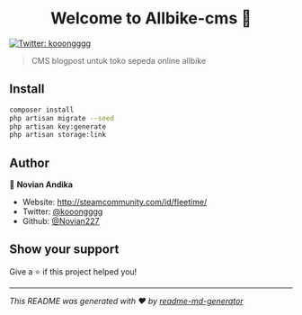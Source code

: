 <h1 align="center">Welcome to Allbike-cms 👋</h1>
<p>
  <a href="https://twitter.com/kooongggg" target="_blank">
    <img alt="Twitter: kooongggg" src="https://img.shields.io/twitter/follow/kooongggg.svg?style=social" />
  </a>
</p>

> CMS blogpost untuk toko sepeda online allbike

## Install

```sh
composer install
php artisan migrate --seed
php artisan key:generate
php artisan storage:link
```

## Author

👤 **Novian Andika**

* Website: http://steamcommunity.com/id/fleetime/
* Twitter: [@kooongggg](https://twitter.com/kooongggg)
* Github: [@Novian227](https://github.com/Novian227)

## Show your support

Give a ⭐️ if this project helped you!

***
_This README was generated with ❤️ by [readme-md-generator](https://github.com/kefranabg/readme-md-generator)_